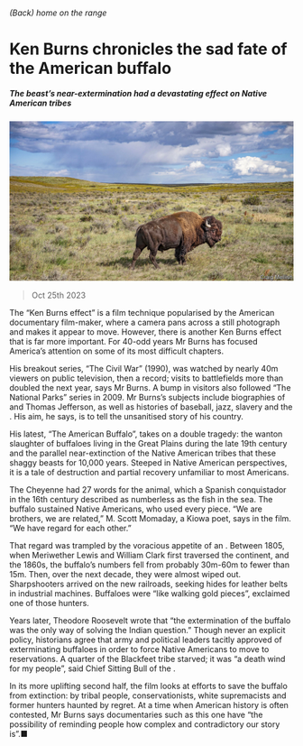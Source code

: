 ###### (Back) home on the range

# Ken Burns chronicles the sad fate of the American buffalo 

##### The beast’s near-extermination had a devastating effect on Native American tribes 

![image](images/20231028_CUP005.jpg) 

> Oct 25th 2023 

The “Ken Burns effect” is a film technique popularised by the American documentary film-maker, where a camera pans across a still photograph and makes it appear to move. However, there is another Ken Burns effect that is far more important. For 40-odd years Mr Burns has focused America’s attention on some of its most difficult chapters.

His breakout series, “The Civil War” (1990), was watched by nearly 40m viewers on public television, then a record; visits to battlefields more than doubled the next year, says Mr Burns. A bump in visitors also followed “The National Parks” series in 2009. Mr Burns’s subjects include biographies of  and Thomas Jefferson, as well as histories of baseball, jazz, slavery and the . His aim, he says, is to tell the unsanitised story of his country.

His latest, “The American Buffalo”, takes on a double tragedy: the wanton slaughter of buffaloes living in the Great Plains during the late 19th century and the parallel near-extinction of the Native American tribes that  these shaggy beasts for 10,000 years. Steeped in Native American perspectives, it is a tale of destruction and partial recovery unfamiliar to most Americans.

The Cheyenne had 27 words for the animal, which a Spanish conquistador in the 16th century described as numberless as the fish in the sea. The buffalo sustained Native Americans, who used every piece. “We are brothers, we are related,” M. Scott Momaday, a Kiowa poet, says in the film. “We have regard for each other.” 

That regard was trampled by the voracious appetite of an . Between 1805, when Meriwether Lewis and William Clark first traversed the continent, and the 1860s, the buffalo’s numbers fell from probably 30m-60m to fewer than 15m. Then, over the next decade, they were almost wiped out. Sharpshooters arrived on the new railroads, seeking hides for leather belts in industrial machines. Buffaloes were “like walking gold pieces”, exclaimed one of those hunters.

Years later, Theodore Roosevelt wrote that “the extermination of the buffalo was the only way of solving the Indian question.” Though never an explicit policy, historians agree that army and political leaders tacitly approved of exterminating buffaloes in order to force Native Americans to move to reservations. A quarter of the Blackfeet tribe starved; it was “a death wind for my people”, said Chief Sitting Bull of the . 

In its more uplifting second half, the film looks at efforts to save the buffalo from extinction: by tribal people, conservationists, white supremacists and former hunters haunted by regret. At a time when American history is often contested, Mr Burns says documentaries such as this one have “the possibility of reminding people how complex and contradictory our story is”.■


